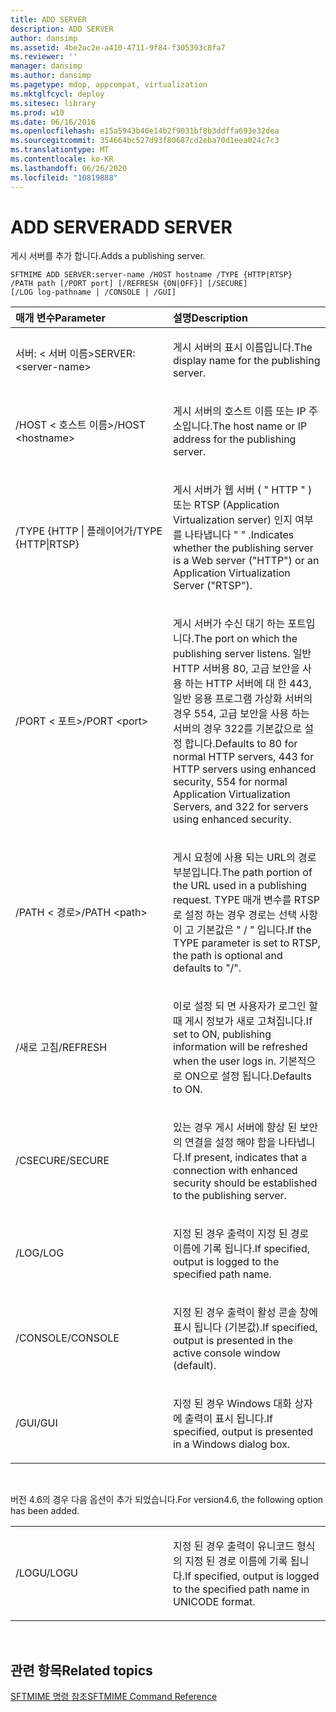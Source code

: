 ```yaml
---
title: ADD SERVER
description: ADD SERVER
author: dansimp
ms.assetid: 4be2ac2e-a410-4711-9f84-f305393c8fa7
ms.reviewer: ''
manager: dansimp
ms.author: dansimp
ms.pagetype: mdop, appcompat, virtualization
ms.mktglfcycl: deploy
ms.sitesec: library
ms.prod: w10
ms.date: 06/16/2016
ms.openlocfilehash: e15a5943b40e14b2f9031bf8b3ddffa693e32dea
ms.sourcegitcommit: 354664bc527d93f80687cd2eba70d1eea024c7c3
ms.translationtype: MT
ms.contentlocale: ko-KR
ms.lasthandoff: 06/26/2020
ms.locfileid: "10819888"
---
```

# <span data-ttu-id="63dd5-103">ADD SERVER</span><span class="sxs-lookup"><span data-stu-id="63dd5-103">ADD SERVER</span></span>


<span data-ttu-id="63dd5-104">게시 서버를 추가 합니다.</span><span class="sxs-lookup"><span data-stu-id="63dd5-104">Adds a publishing server.</span></span>

`SFTMIME ADD SERVER:server-name /HOST hostname /TYPE {HTTP|RTSP}                 /PATH path [/PORT port] [/REFRESH {ON|OFF}] [/SECURE]                 [/LOG log-pathname | /CONSOLE | /GUI]`

<table>
<colgroup>
<col width="50%" />
<col width="50%" />
</colgroup>
<thead>
<tr class="header">
<th align="left"><span data-ttu-id="63dd5-105">매개 변수</span><span class="sxs-lookup"><span data-stu-id="63dd5-105">Parameter</span></span></th>
<th align="left"><span data-ttu-id="63dd5-106">설명</span><span class="sxs-lookup"><span data-stu-id="63dd5-106">Description</span></span></th>
</tr>
</thead>
<tbody>
<tr class="odd">
<td align="left"><p><span data-ttu-id="63dd5-107">서버: &lt; 서버 이름&gt;</span><span class="sxs-lookup"><span data-stu-id="63dd5-107">SERVER:&lt;server-name&gt;</span></span></p></td>
<td align="left"><p><span data-ttu-id="63dd5-108">게시 서버의 표시 이름입니다.</span><span class="sxs-lookup"><span data-stu-id="63dd5-108">The display name for the publishing server.</span></span></p></td>
</tr>
<tr class="even">
<td align="left"><p><span data-ttu-id="63dd5-109">/HOST &lt; 호스트 이름&gt;</span><span class="sxs-lookup"><span data-stu-id="63dd5-109">/HOST &lt;hostname&gt;</span></span></p></td>
<td align="left"><p><span data-ttu-id="63dd5-110">게시 서버의 호스트 이름 또는 IP 주소입니다.</span><span class="sxs-lookup"><span data-stu-id="63dd5-110">The host name or IP address for the publishing server.</span></span></p></td>
</tr>
<tr class="odd">
<td align="left"><p><span data-ttu-id="63dd5-111">/TYPE {HTTP | 플레이어가</span><span class="sxs-lookup"><span data-stu-id="63dd5-111">/TYPE {HTTP|RTSP}</span></span></p></td>
<td align="left"><p><span data-ttu-id="63dd5-112">게시 서버가 웹 서버 ( &quot; HTTP &quot; ) 또는 RTSP (Application Virtualization server) 인지 여부를 나타냅니다 &quot; &quot; .</span><span class="sxs-lookup"><span data-stu-id="63dd5-112">Indicates whether the publishing server is a Web server (&quot;HTTP&quot;) or an Application Virtualization Server (&quot;RTSP&quot;).</span></span></p></td>
</tr>
<tr class="even">
<td align="left"><p><span data-ttu-id="63dd5-113">/PORT &lt; 포트&gt;</span><span class="sxs-lookup"><span data-stu-id="63dd5-113">/PORT &lt;port&gt;</span></span></p></td>
<td align="left"><p><span data-ttu-id="63dd5-114">게시 서버가 수신 대기 하는 포트입니다.</span><span class="sxs-lookup"><span data-stu-id="63dd5-114">The port on which the publishing server listens.</span></span> <span data-ttu-id="63dd5-115">일반 HTTP 서버용 80, 고급 보안을 사용 하는 HTTP 서버에 대 한 443, 일반 응용 프로그램 가상화 서버의 경우 554, 고급 보안을 사용 하는 서버의 경우 322를 기본값으로 설정 합니다.</span><span class="sxs-lookup"><span data-stu-id="63dd5-115">Defaults to 80 for normal HTTP servers, 443 for HTTP servers using enhanced security, 554 for normal Application Virtualization Servers, and 322 for servers using enhanced security.</span></span></p></td>
</tr>
<tr class="odd">
<td align="left"><p><span data-ttu-id="63dd5-116">/PATH &lt; 경로&gt;</span><span class="sxs-lookup"><span data-stu-id="63dd5-116">/PATH &lt;path&gt;</span></span></p></td>
<td align="left"><p><span data-ttu-id="63dd5-117">게시 요청에 사용 되는 URL의 경로 부분입니다.</span><span class="sxs-lookup"><span data-stu-id="63dd5-117">The path portion of the URL used in a publishing request.</span></span> <span data-ttu-id="63dd5-118">TYPE 매개 변수를 RTSP로 설정 하는 경우 경로는 선택 사항이 고 기본값은 &quot; / &quot; 입니다.</span><span class="sxs-lookup"><span data-stu-id="63dd5-118">If the TYPE parameter is set to RTSP, the path is optional and defaults to &quot;/&quot;.</span></span></p></td>
</tr>
<tr class="even">
<td align="left"><p><span data-ttu-id="63dd5-119">/새로 고침</span><span class="sxs-lookup"><span data-stu-id="63dd5-119">/REFRESH</span></span></p></td>
<td align="left"><p><span data-ttu-id="63dd5-120">이로 설정 되 면 사용자가 로그인 할 때 게시 정보가 새로 고쳐집니다.</span><span class="sxs-lookup"><span data-stu-id="63dd5-120">If set to ON, publishing information will be refreshed when the user logs in.</span></span> <span data-ttu-id="63dd5-121">기본적으로 ON으로 설정 됩니다.</span><span class="sxs-lookup"><span data-stu-id="63dd5-121">Defaults to ON.</span></span></p></td>
</tr>
<tr class="odd">
<td align="left"><p><span data-ttu-id="63dd5-122">/CSECURE</span><span class="sxs-lookup"><span data-stu-id="63dd5-122">/SECURE</span></span></p></td>
<td align="left"><p><span data-ttu-id="63dd5-123">있는 경우 게시 서버에 향상 된 보안의 연결을 설정 해야 함을 나타냅니다.</span><span class="sxs-lookup"><span data-stu-id="63dd5-123">If present, indicates that a connection with enhanced security should be established to the publishing server.</span></span></p></td>
</tr>
<tr class="even">
<td align="left"><p><span data-ttu-id="63dd5-124">/LOG</span><span class="sxs-lookup"><span data-stu-id="63dd5-124">/LOG</span></span></p></td>
<td align="left"><p><span data-ttu-id="63dd5-125">지정 된 경우 출력이 지정 된 경로 이름에 기록 됩니다.</span><span class="sxs-lookup"><span data-stu-id="63dd5-125">If specified, output is logged to the specified path name.</span></span></p></td>
</tr>
<tr class="odd">
<td align="left"><p><span data-ttu-id="63dd5-126">/CONSOLE</span><span class="sxs-lookup"><span data-stu-id="63dd5-126">/CONSOLE</span></span></p></td>
<td align="left"><p><span data-ttu-id="63dd5-127">지정 된 경우 출력이 활성 콘솔 창에 표시 됩니다 (기본값).</span><span class="sxs-lookup"><span data-stu-id="63dd5-127">If specified, output is presented in the active console window (default).</span></span></p></td>
</tr>
<tr class="even">
<td align="left"><p><span data-ttu-id="63dd5-128">/GUI</span><span class="sxs-lookup"><span data-stu-id="63dd5-128">/GUI</span></span></p></td>
<td align="left"><p><span data-ttu-id="63dd5-129">지정 된 경우 Windows 대화 상자에 출력이 표시 됩니다.</span><span class="sxs-lookup"><span data-stu-id="63dd5-129">If specified, output is presented in a Windows dialog box.</span></span></p></td>
</tr>
</tbody>
</table>

 

<span data-ttu-id="63dd5-130">버전 4.6의 경우 다음 옵션이 추가 되었습니다.</span><span class="sxs-lookup"><span data-stu-id="63dd5-130">For version4.6, the following option has been added.</span></span>

<table>
<colgroup>
<col width="50%" />
<col width="50%" />
</colgroup>
<tbody>
<tr class="odd">
<td align="left"><p><span data-ttu-id="63dd5-131">/LOGU</span><span class="sxs-lookup"><span data-stu-id="63dd5-131">/LOGU</span></span></p></td>
<td align="left"><p><span data-ttu-id="63dd5-132">지정 된 경우 출력이 유니코드 형식의 지정 된 경로 이름에 기록 됩니다.</span><span class="sxs-lookup"><span data-stu-id="63dd5-132">If specified, output is logged to the specified path name in UNICODE format.</span></span></p></td>
</tr>
</tbody>
</table>

 

## <span data-ttu-id="63dd5-133">관련 항목</span><span class="sxs-lookup"><span data-stu-id="63dd5-133">Related topics</span></span>


[<span data-ttu-id="63dd5-134">SFTMIME 명령 참조</span><span class="sxs-lookup"><span data-stu-id="63dd5-134">SFTMIME Command Reference</span></span>](sftmime--command-reference.md)

 

 






